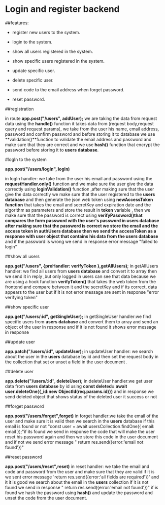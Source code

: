 # Login and register backend 

##features:

* register new users to the system.

* login to the system.

* show all users registered in the system.

* show specific users registered in the system.
  
* update specific user.
   
* delete specific user.
  
* send code to the email address when forget password.
  
* reset password.
  
##registration

in route **app.post("/users",  addUser);**
we are taking the data from request data using the **handle()** function it takes data from (request body,request query and request params), we take from the user his name, email address, password and confirm password and before storing it to database we use **validation()**function to validate the email address and password and make sure that they are correct and we use **hash()** function that encrypt the password before storing it to **users database**.

#logIn to the system

**app.post("/users/logIn", logIn)** 

in logIn handler: 
we take from the user his email and password using the **requestHandler.only()** function and we make sure the user give the data correctly using **loginValidation()** function ,after making sure that the user give the data correctly we make sure that the user registered to the **users database** and then generate the json web token using **newAccessToken function** that takes the email and secretKey and expiration date and the algorithm as parameters and store the result in **token**
variable , then we make sure that the password is correct using **verifyPassword()**that compares the form password with the user's password **in users database** after making sure that the password is correct we store the email and the access token in **authUsers database**  then we send the accessToken as a response with user object that contains his data from the** users database** and if the password is wrong we send in response error message "failed to login"

##show all users

**app.get("/users", {preHandler: verifyToken },getAllUsers);**
in getAllUsers handler: 
we find all users from **users database** and convert it to array
then we send it in reply ,but only logged in users can see that data because we are using a hook function **verifyToken()** that 
takes the web token from the frontend and compare between it and the secretKey and if its correct, data appears to the user but if it is not error message are sent in response "error verifying token"

##show specific user

**app.get("/users/:id", getSingleUser);**
in getSingleUser handler:we find specific users from **users database** and convert them to array and send an object of the user in response and if it is not found it shows error message in response 

##update user

**app.patch("/users/:id", updateUser);**
in updateUser handler: we search about the user in the **users** database by id and then set the request body in the collection
that set or unset a field in the user document .




##delete user

**app.delete("/users/:id", deleteUser);**
in deleteUser handler:we get user data from **users database** 
by id using **const deleted=  await user.deleteOne({_id:new ObjectId(req.params.id)})** and in response we send deleted object that shows status of the deleted user it success or not 


##forget password

**app.post("/users/forget",forget)**
in forget handler:we take the email of the user and make sure it is valid then we search in the **users** database if this email is found or not "const user = await usersCollection.findOne({ email: email });"if its found we send in response the code that will make the user reset his password again and then we store this code in the user document  and if not we send error message 
"   return res.send({error:'email not found'})"


##reset password

**app.post("/users/reset",reset)**
in reset handler: we take the email and code and password from the user and make sure that they are valid if it is we sent error message  'return res.send({error:'all fields are required'})'
and it it is good we search about the email in the **users** collection if it is not found we send in response "       return res.send({error:'email not found'})"
if is found we hash the password using **hash()** and update the password and unset the code from the user document.
